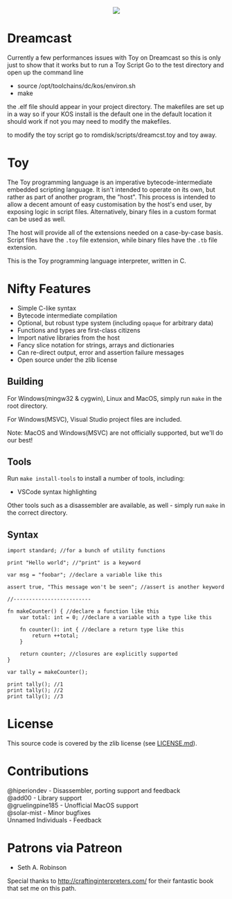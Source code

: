 <p align="center">
  <image src="toylogo.png" />
</p>


# Dreamcast
Currently a few performances issues with Toy on Dreamcast so this is only just to show that it works but to run a Toy Script
Go to the test directory and open up the command line
* source /opt/toolchains/dc/kos/environ.sh
* make

the .elf file should appear in your project directory. 
The makefiles are set up in a way so if your KOS install is the default one in the default location it should work if not you may need to modify the makefiles.

to modify the toy script go to romdisk/scripts/dreamcst.toy and toy away. 



# Toy

The Toy programming language is an imperative bytecode-intermediate embedded scripting language. It isn't intended to operate on its own, but rather as part of another program, the "host". This process is intended to allow a decent amount of easy customisation by the host's end user, by exposing logic in script files. Alternatively, binary files in a custom format can be used as well.

The host will provide all of the extensions needed on a case-by-case basis. Script files have the `.toy` file extension, while binary files have the `.tb` file extension.

This is the Toy programming language interpreter, written in C.

# Nifty Features

* Simple C-like syntax
* Bytecode intermediate compilation
* Optional, but robust type system (including `opaque` for arbitrary data)
* Functions and types are first-class citizens
* Import native libraries from the host
* Fancy slice notation for strings, arrays and dictionaries
* Can re-direct output, error and assertion failure messages
* Open source under the zlib license

## Building

For Windows(mingw32 & cygwin), Linux and MacOS, simply run `make` in the root directory.

For Windows(MSVC), Visual Studio project files are included.

Note: MacOS and Windows(MSVC) are not officially supported, but we'll do our best!

## Tools

Run `make install-tools` to install a number of tools, including:

* VSCode syntax highlighting

Other tools such as a disassembler are available, as well - simply run `make` in the correct directory.

## Syntax

```
import standard; //for a bunch of utility functions

print "Hello world"; //"print" is a keyword

var msg = "foobar"; //declare a variable like this

assert true, "This message won't be seen"; //assert is another keyword

//-------------------------

fn makeCounter() { //declare a function like this
	var total: int = 0; //declare a variable with a type like this

	fn counter(): int { //declare a return type like this
		return ++total;
	}

	return counter; //closures are explicitly supported
}

var tally = makeCounter();

print tally(); //1
print tally(); //2
print tally(); //3
```

# License

This source code is covered by the zlib license (see [LICENSE.md](LICENSE.md)).

# Contributions

@hiperiondev - Disassembler, porting support and feedback  
@add00 - Library support  
@gruelingpine185 - Unofficial MacOS support  
@solar-mist - Minor bugfixes  
Unnamed Individuals - Feedback

# Patrons via Patreon

* Seth A. Robinson

Special thanks to http://craftinginterpreters.com/ for their fantastic book that set me on this path.
